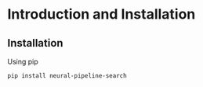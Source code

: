 # Introduction and Installation

## Installation

Using pip

```bash
pip install neural-pipeline-search
```

